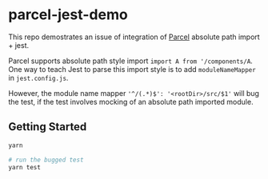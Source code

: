 # parcel-jest-demo

This repo demostrates an issue of integration of [Parcel](https://parceljs.org/) absolute path import + jest.

Parcel supports absolute path style import `import A from '/components/A`. 
One way to teach Jest to parse this import style is to add `moduleNameMapper` in `jest.config.js`.

However, the module name mapper `'^/(.*)$': '<rootDir>/src/$1'` will bug the test, if the test involves mocking of an absolute path imported module.

## Getting Started

```bash
yarn

# run the bugged test
yarn test
```